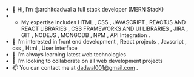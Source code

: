 - 👋 Hi, I’m @architdadwal a full stack developer (MERN StacK)
- - My expertise includes  HTML , CSS , JAVASCRIPT , REACTJS AND REACT LIBRARIES , CSS FRAMEWORKS AND UI LIBRARIES , JIRA , GIT , NODEJS , MONGODB , NPM  , API Integration .  
- 👀 I’m interested in front end development , React projects , Javscript , css , Html , User interface
- 🌱 I’m always learning latest web technologies 
- 💞️ I’m looking to collaborate on all web development projects 
- 📫 You can contact me at dadwal001@gmail.com  .


<!---
architdadwal/architdadwal is a ✨ special ✨ repository because its `README.md` (this file) appears on your GitHub profile.
You can click the Preview link to take a look at your changes.
--->
